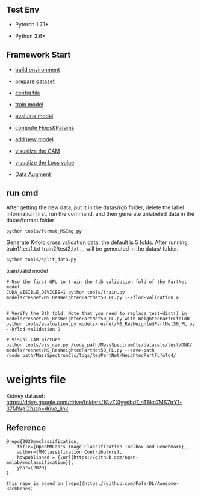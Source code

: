 ## Test Env

- Pytorch 1.7.1+

- Python 3.6+

## Framework Start

- [build environment](https://github.com/whisperH/ProteoNet/blob/main/datas/docs/Environment_setting.md)

- [prepare dataset](https://github.com/whisperH/ProteoNet/blob/main/datas/docs/Data_preparing.md)

- [config file](https://github.com/whisperH/ProteoNet/blob/main/datas/docs/Configs_description.md)

- [train model](https://github.com/whisperH/ProteoNet/blob/main/datas/docs/How_to_train.md)

- [evaluate model](https://github.com/whisperH/ProteoNet/blob/main/datas/docs/How_to_eval.md)

- [compute Flops\&Params](https://github.com/whisperH/ProteoNet/blob/main/datas/docs/Calculate_Flops.md)

- [add new model](https://github.com/whisperH/ProteoNet/blob/main/datas/docs/Add_modules.md)

- [visualize the CAM](https://github.com/whisperH/ProteoNet/blob/main/datas/docs/CAM_visualization.md)

- [visualize the Loss value](https://github.com/whisperH/ProteoNet/blob/main/datas/docs/Lr_visualization.md)

- [Data Augment](https://github.com/whisperH/ProteoNet/blob/main/datas/docs/Pipeline_visualization.md)

## run cmd

After getting the new data, put it in the datas/rgb folder, delete the label information first, run the command, and then generate unlabeled data in the datas/format folder

```markup
python tools/format_MSImg.py
```

Generate K-fold cross validation data, the default is 5 folds. After running, train1/test1.txt train2/test2.txt ... will be generated in the datas/ folder.

```markup
python tools/split_data.py
```

train/valid model

```markup
# Use the first GPU to train the 4th validation fold of the PartNet model
CUDA_VISIBLE_DEVICES=1 python tools/train.py models/resnet/MS_ResWeightedPartNet50_FL.py --kflod-validation 4


# Verify the 0th fold. Note that you need to replace test=dict() in models/resnet/MS_ResWeightedPartNet50_FL.py with WeightedPartFLfold0
python tools/evaluation.py models/resnet/MS_ResWeightedPartNet50_FL.py --kflod-validation 0

# Visual CAM picture
python tools/vis_cam.py /code_path/MassSpectrumCls/datasets/test/DNK/ models/resnet/MS_ResWeightedPartNet50_FL.py --save-path /code_path/MassSpectrumCls/logs/ResPartNet/WeightedPartFLfold4/
```

# weights file
Kidney dataset: https://drive.google.com/drive/folders/1GvZXIyypbd7_nT8kc7MS7trY1-37MWgC?usp=drive_link


## Reference

    @repo{2020mmclassification,
        title={OpenMMLab's Image Classification Toolbox and Benchmark},
        author={MMClassification Contributors},
        howpublished = {\url{https://github.com/open-mmlab/mmclassification}},
        year={2020}
    }

    this repo is based on [repo](https://github.com/Fafa-DL/Awesome-Backbones)
